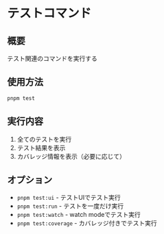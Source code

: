 # テストコマンド

## 概要
テスト関連のコマンドを実行する

## 使用方法
```bash
pnpm test
```

## 実行内容
1. 全てのテストを実行
2. テスト結果を表示
3. カバレッジ情報を表示（必要に応じて）

## オプション
- `pnpm test:ui` - テストUIでテスト実行
- `pnpm test:run` - テストを一度だけ実行
- `pnpm test:watch` - watch modeでテスト実行
- `pnpm test:coverage` - カバレッジ付きでテスト実行
